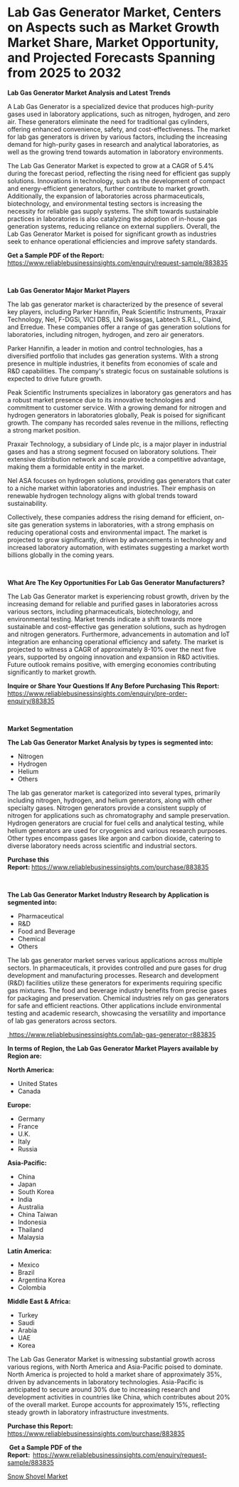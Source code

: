 <p><h1>Lab Gas Generator Market, Centers on Aspects such as Market Growth Market Share, Market Opportunity, and Projected Forecasts Spanning from 2025 to 2032</h1></p><p><strong>Lab Gas Generator Market Analysis and Latest Trends</strong></p>
<p><p>A Lab Gas Generator is a specialized device that produces high-purity gases used in laboratory applications, such as nitrogen, hydrogen, and zero air. These generators eliminate the need for traditional gas cylinders, offering enhanced convenience, safety, and cost-effectiveness. The market for lab gas generators is driven by various factors, including the increasing demand for high-purity gases in research and analytical laboratories, as well as the growing trend towards automation in laboratory environments.</p><p>The Lab Gas Generator Market is expected to grow at a CAGR of 5.4% during the forecast period, reflecting the rising need for efficient gas supply solutions. Innovations in technology, such as the development of compact and energy-efficient generators, further contribute to market growth. Additionally, the expansion of laboratories across pharmaceuticals, biotechnology, and environmental testing sectors is increasing the necessity for reliable gas supply systems. The shift towards sustainable practices in laboratories is also catalyzing the adoption of in-house gas generation systems, reducing reliance on external suppliers. Overall, the Lab Gas Generator Market is poised for significant growth as industries seek to enhance operational efficiencies and improve safety standards.</p></p>
<p><strong>Get a Sample PDF of the Report:&nbsp;</strong> <a href="https://www.reliablebusinessinsights.com/enquiry/request-sample/883835?utm_campaign=1847&utm_medium=2&utm_source=Github&utm_content=ia&utm_term=09042025&utm_id=lab-gas-generator">https://www.reliablebusinessinsights.com/enquiry/request-sample/883835</a></p>
<p>&nbsp;</p>
<p><strong>Lab Gas Generator Major Market Players</strong></p>
<p><p>The lab gas generator market is characterized by the presence of several key players, including Parker Hannifin, Peak Scientific Instruments, Praxair Technology, Nel, F-DGSi, VICI DBS, LNI Swissgas, Labtech S.R.L., Claind, and Erredue. These companies offer a range of gas generation solutions for laboratories, including nitrogen, hydrogen, and zero air generators.</p><p>Parker Hannifin, a leader in motion and control technologies, has a diversified portfolio that includes gas generation systems. With a strong presence in multiple industries, it benefits from economies of scale and R&D capabilities. The company's strategic focus on sustainable solutions is expected to drive future growth.</p><p>Peak Scientific Instruments specializes in laboratory gas generators and has a robust market presence due to its innovative technologies and commitment to customer service. With a growing demand for nitrogen and hydrogen generators in laboratories globally, Peak is poised for significant growth. The company has recorded sales revenue in the millions, reflecting a strong market position.</p><p>Praxair Technology, a subsidiary of Linde plc, is a major player in industrial gases and has a strong segment focused on laboratory solutions. Their extensive distribution network and scale provide a competitive advantage, making them a formidable entity in the market.</p><p>Nel ASA focuses on hydrogen solutions, providing gas generators that cater to a niche market within laboratories and industries. Their emphasis on renewable hydrogen technology aligns with global trends toward sustainability.</p><p>Collectively, these companies address the rising demand for efficient, on-site gas generation systems in laboratories, with a strong emphasis on reducing operational costs and environmental impact. The market is projected to grow significantly, driven by advancements in technology and increased laboratory automation, with estimates suggesting a market worth billions globally in the coming years.</p></p>
<p>&nbsp;</p>
<p><strong>What Are The Key Opportunities For Lab Gas Generator Manufacturers?</strong></p>
<p><p>The Lab Gas Generator market is experiencing robust growth, driven by the increasing demand for reliable and purified gases in laboratories across various sectors, including pharmaceuticals, biotechnology, and environmental testing. Market trends indicate a shift towards more sustainable and cost-effective gas generation solutions, such as hydrogen and nitrogen generators. Furthermore, advancements in automation and IoT integration are enhancing operational efficiency and safety. The market is projected to witness a CAGR of approximately 8-10% over the next five years, supported by ongoing innovation and expansion in R&D activities. Future outlook remains positive, with emerging economies contributing significantly to market growth.</p></p>
<p><strong>Inquire or Share Your Questions If Any Before Purchasing This Report:</strong> <a href="https://www.reliablebusinessinsights.com/enquiry/pre-order-enquiry/883835?utm_campaign=1847&utm_medium=2&utm_source=Github&utm_content=ia&utm_term=09042025&utm_id=lab-gas-generator">https://www.reliablebusinessinsights.com/enquiry/pre-order-enquiry/883835</a></p>
<p>&nbsp;</p>
<p><strong>Market Segmentation</strong></p>
<p><strong>The Lab Gas Generator Market Analysis by types is segmented into:</strong></p>
<p><ul><li>Nitrogen</li><li>Hydrogen</li><li>Helium</li><li>Others</li></ul></p>
<p><p>The lab gas generator market is categorized into several types, primarily including nitrogen, hydrogen, and helium generators, along with other specialty gases. Nitrogen generators provide a consistent supply of nitrogen for applications such as chromatography and sample preservation. Hydrogen generators are crucial for fuel cells and analytical testing, while helium generators are used for cryogenics and various research purposes. Other types encompass gases like argon and carbon dioxide, catering to diverse laboratory needs across scientific and industrial sectors.</p></p>
<p><strong>Purchase this Report:&nbsp;</strong><a href="https://www.reliablebusinessinsights.com/purchase/883835?utm_campaign=1847&utm_medium=2&utm_source=Github&utm_content=ia&utm_term=09042025&utm_id=lab-gas-generator">https://www.reliablebusinessinsights.com/purchase/883835</a></p>
<p>&nbsp;</p>
<p><strong>The Lab Gas Generator Market Industry Research by Application is segmented into:</strong></p>
<p><ul><li>Pharmaceutical</li><li>R&D</li><li>Food and Beverage</li><li>Chemical</li><li>Others</li></ul></p>
<p><p>The lab gas generator market serves various applications across multiple sectors. In pharmaceuticals, it provides controlled and pure gases for drug development and manufacturing processes. Research and development (R&D) facilities utilize these generators for experiments requiring specific gas mixtures. The food and beverage industry benefits from precise gases for packaging and preservation. Chemical industries rely on gas generators for safe and efficient reactions. Other applications include environmental testing and academic research, showcasing the versatility and importance of lab gas generators across sectors.</p></p>
<p><a href="https://www.reliablebusinessinsights.com/lab-gas-generator-r883835?utm_campaign=1847&utm_medium=2&utm_source=Github&utm_content=ia&utm_term=09042025&utm_id=lab-gas-generator">&nbsp;https://www.reliablebusinessinsights.com/lab-gas-generator-r883835</a></p>
<p><strong>In terms of Region, the Lab Gas Generator Market Players available by Region are:</strong></p>
<p>
    <p> <strong> North America: </strong>
        <ul>
            <li>United States</li>
            <li>Canada</li>
        </ul>
        </p> 
    <p> <strong> Europe: </strong>
        <ul>
            <li>Germany</li>
            <li>France</li>
            <li>U.K.</li>
            <li>Italy</li>
            <li>Russia</li>
        </ul>
        </p> 
    <p> <strong> Asia-Pacific: </strong>
        <ul>
            <li>China</li>
            <li>Japan</li>
            <li>South Korea</li>
            <li>India</li>
            <li>Australia</li>
            <li>China Taiwan</li>
            <li>Indonesia</li>
            <li>Thailand</li>
            <li>Malaysia</li>
        </ul>
        </p> 
    <p> <strong> Latin America: </strong>
        <ul>
            <li>Mexico</li>
            <li>Brazil</li>
            <li>Argentina Korea</li>
            <li>Colombia</li>
        </ul>
        </p> 
    <p> <strong> Middle East & Africa: </strong>
        <ul>
            <li>Turkey</li>
            <li>Saudi</li>
            <li>Arabia</li>
            <li>UAE</li>
            <li>Korea</li>
        </ul>
    </p>
    </p>
<p><p>The Lab Gas Generator Market is witnessing substantial growth across various regions, with North America and Asia-Pacific poised to dominate. North America is projected to hold a market share of approximately 35%, driven by advancements in laboratory technologies. Asia-Pacific is anticipated to secure around 30% due to increasing research and development activities in countries like China, which contributes about 20% of the overall market. Europe accounts for approximately 15%, reflecting steady growth in laboratory infrastructure investments.</p></p>
<p><strong>Purchase this Report: </strong><a href="https://www.reliablebusinessinsights.com/purchase/883835?utm_campaign=1847&utm_medium=2&utm_source=Github&utm_content=ia&utm_term=09042025&utm_id=lab-gas-generator">https://www.reliablebusinessinsights.com/purchase/883835</a></p>
<p>&nbsp;<strong>Get a Sample PDF of the Report:&nbsp;&nbsp;</strong><a href="https://www.reliablebusinessinsights.com/enquiry/request-sample/883835?utm_campaign=1847&utm_medium=2&utm_source=Github&utm_content=ia&utm_term=09042025&utm_id=lab-gas-generator">https://www.reliablebusinessinsights.com/enquiry/request-sample/883835</a></p>
<p><strong></strong></p>
<p><p><a href="https://github.com/dayaanapis5/Market-Research-Report-List-1/blob/main/snow-shovel-market.md?utm_campaign=1847&utm_medium=2&utm_source=Github&utm_content=ia&utm_term=09042025&utm_id=lab-gas-generator">Snow Shovel Market</a></p></p>